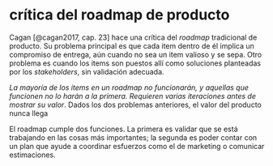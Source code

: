 # crítica del roadmap de producto

Cagan [@cagan2017, cap. 23] hace una crítica del *roadmap* tradicional de producto. Su problema principal es que cada item dentro de él implica un compromiso de entrega, aún cuando no sea un item valioso y se sepa. Otro problema es cuando los items son puestos allí como soluciones planteadas por los *stakeholders*, sin validación adecuada.

*La mayoría de los items en un roadmap no funcionarán, y aquellas que funcionen no lo harán a la primera. Requieren varias iteraciones antes de mostrar su valor*. Dados los dos problemas anteriores, el valor del producto nunca llega

El roadmap cumple dos funciones. La primera es validar que se está trabajando en las cosas más importantes; la segunda es poder contar con un plan que ayude a coordinar esfuerzos como el de marketing o comunicar estimaciones.

